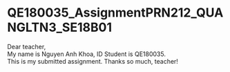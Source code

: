 ﻿# QE180035_AssignmentPRN212_QUANGLTN3_SE18B01
Dear teacher,<br>
My name is Nguyen Anh Khoa, ID Student is QE180035.<br>
This is my submitted assignment. Thanks so much, teacher!

